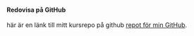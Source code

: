 #### Redovisa på GitHub

här är en länk till mitt kursrepo på github [repot för min GitHub](https://github.com/elefantsoppea/kol-da).
